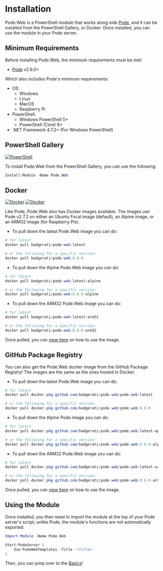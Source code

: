 # Installation

Pode.Web is a PowerShell module that works along side [Pode](https://github.com/Badgerati/Pode), and it can be installed from the PowerShell Gallery, or Docker. Once installed, you can use the module in your Pode server.

## Minimum Requirements

Before installing Pode.Web, the minimum requirements must be met:

* [Pode](https://github.com/Badgerati/Pode) v2.6.0+

Which also includes Pode's minimum requirements:
* OS:
    * Windows
    * Linux
    * MacOS
    * Raspberry Pi
* PowerShell:
    * Windows PowerShell 5+
    * PowerShell (Core) 6+
* .NET Framework 4.7.2+ (For Windows PowerShell)

## PowerShell Gallery

[![PowerShell](https://img.shields.io/powershellgallery/dt/pode.web.svg?label=Downloads&colorB=085298)](https://www.powershellgallery.com/packages/Pode.Web)

To install Pode.Web from the PowerShell Gallery, you can use the following:

```powershell
Install-Module -Name Pode.Web
```

## Docker

[![Docker](https://img.shields.io/docker/stars/badgerati/pode.web.svg?label=Stars)](https://hub.docker.com/r/badgerati/pode.web/)
[![Docker](https://img.shields.io/docker/pulls/badgerati/pode.web.svg?label=Pulls)](https://hub.docker.com/r/badgerati/pode.web/)

Like Pode, Pode.Web also has Docker images available. The images use Pode v2.7.2 on either an Ubuntu Focal image (default), an Alpine image, or an ARM32 image (for Raspberry Pis).

* To pull down the latest Pode.Web image you can do:

```powershell
# for latest
docker pull badgerati/pode.web:latest

# or the following for a specific version:
docker pull badgerati/pode.web:0.8.0
```

* To pull down the Alpine Pode.Web image you can do:

```powershell
# for latest
docker pull badgerati/pode.web:latest-alpine

# or the following for a specific version:
docker pull badgerati/pode.web:0.8.0-alpine
```

* To pull down the ARM32 Pode.Web image you can do:

```powershell
# for latest
docker pull badgerati/pode.web:latest-arm32

# or the following for a specific version:
docker pull badgerati/pode.web:0.8.0-arm32
```

Once pulled, you can [view here](../../Hosting/Docker) on how to use the image.

## GitHub Package Registry

You can also get the Pode.Web docker image from the GitHub Package Registry! The images are the same as the ones hosted in Docker.

* To pull down the latest Pode.Web image you can do:

```powershell
# for latest
docker pull docker.pkg.github.com/badgerati/pode.web/pode.web:latest

# or the following for a specific version:
docker pull docker.pkg.github.com/badgerati/pode.web/pode.web:0.8.0
```

* To pull down the Alpine Pode image you can do:

```powershell
# for latest
docker pull docker.pkg.github.com/badgerati/pode.web/pode.web:latest-apline

# or the following for a specific version:
docker pull docker.pkg.github.com/badgerati/pode.web/pode.web:0.8.0-alpine
```

* To pull down the ARM32 Pode.Web image you can do:

```powershell
# for latest
docker pull docker.pkg.github.com/badgerati/pode.web/pode.web:latest-arm32

# or the following for a specific version:
docker pull docker.pkg.github.com/badgerati/pode.web/pode.web:0.8.0-arm32
```

Once pulled, you can [view here](../../Hosting/Docker) on how to use the image.

## Using the Module

Once installed, you then need to import the module at the top of your Pode server's script; unlike Pode, the module's functions are not automatically exported:

```powershell
Import-Module -Name Pode.Web

Start-PodeServer {
    Use-PodeWebTemplates -Title '<Title>'
}
```

Then, you can jump over to the [Basics](../../Tutorials/Basics)!
